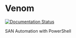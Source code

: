 # Venom
[![Documentation Status](https://readthedocs.org/projects/venom/badge/?version=latest)](http://venom.readthedocs.io/en/latest/?badge=latest)

SAN Automation with PowerShell
